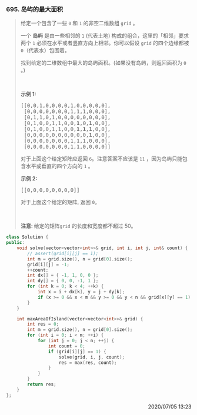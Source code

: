 ### 695. 岛屿的最大面积
> <div><p>给定一个包含了一些 <code>0</code> 和 <code>1</code> 的非空二维数组&nbsp;<code>grid</code> 。</p>
>
> <p>一个&nbsp;<strong>岛屿</strong>&nbsp;是由一些相邻的&nbsp;<code>1</code>&nbsp;(代表土地) 构成的组合，这里的「相邻」要求两个 <code>1</code> 必须在水平或者竖直方向上相邻。你可以假设&nbsp;<code>grid</code> 的四个边缘都被 <code>0</code>（代表水）包围着。</p>
>
> <p>找到给定的二维数组中最大的岛屿面积。(如果没有岛屿，则返回面积为 <code>0</code> 。)</p>
>
> <p>&nbsp;</p>
>
> <p><strong>示例 1:</strong></p>
>
> <pre>[[0,0,1,0,0,0,0,1,0,0,0,0,0],
>  [0,0,0,0,0,0,0,1,1,1,0,0,0],
>  [0,1,1,0,1,0,0,0,0,0,0,0,0],
>  [0,1,0,0,1,1,0,0,<strong>1</strong>,0,<strong>1</strong>,0,0],
>  [0,1,0,0,1,1,0,0,<strong>1</strong>,<strong>1</strong>,<strong>1</strong>,0,0],
>  [0,0,0,0,0,0,0,0,0,0,<strong>1</strong>,0,0],
>  [0,0,0,0,0,0,0,1,1,1,0,0,0],
>  [0,0,0,0,0,0,0,1,1,0,0,0,0]]
> </pre>
>
> <p>对于上面这个给定矩阵应返回&nbsp;<code>6</code>。注意答案不应该是 <code>11</code> ，因为岛屿只能包含水平或垂直的四个方向的 <code>1</code> 。</p>
>
> <p><strong>示例 2:</strong></p>
>
> <pre>[[0,0,0,0,0,0,0,0]]</pre>
>
> <p>对于上面这个给定的矩阵, 返回&nbsp;<code>0</code>。</p>
>
> <p>&nbsp;</p>
>
> <p><strong>注意:&nbsp;</strong>给定的矩阵<code>grid</code>&nbsp;的长度和宽度都不超过 50。</p>
> </div>


```cpp
class Solution {
public:
    void solve(vector<vector<int>>& grid, int i, int j, int& count) {
        // assert(grid[i][j] == 1);
        int m = grid.size(), n = grid[0].size();
        grid[i][j] = -1;
        ++count;
        int dx[] = { -1, 1, 0, 0 };
        int dy[] = { 0, 0, -1, 1 };
        for (int k = 0; k < 4; ++k) {
            int x = i + dx[k], y = j + dy[k];
            if (x >= 0 && x < m && y >= 0 && y < n && grid[x][y] == 1) solve(grid, x, y, count);
        }
    }

    int maxAreaOfIsland(vector<vector<int>>& grid) {
        int res = 0;
        int m = grid.size(), n = grid[0].size();
        for (int i = 0; i < m; ++i) {
            for (int j = 0; j < n; ++j) {
                int count = 0;
                if (grid[i][j] == 1) {
                    solve(grid, i, j, count);
                    res = max(res, count);
                }
            }
        }
        return res;
    }
};
```

<div style="text-align: right"> 2020/07/05 13:23 </div>
